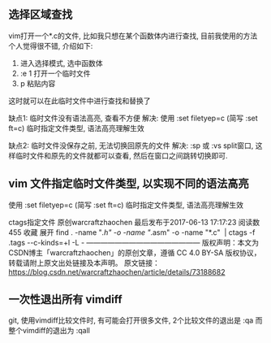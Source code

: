 
## 选择区域查找

vim打开一个*.c的文件, 比如我只想在某个函数体内进行查找, 目前我使用的方法个人觉得很不错, 介绍如下:
1) 进入选择模式, 选中函数体
2) :e 1  打开一个临时文件
3) p  粘贴内容

这时就可以在此临时文件中进行查找和替换了

缺点1: 临时文件没有语法高亮, 查看不方便
解决: 使用 :set filetyep=c (简写 :set ft=c)  临时指定文件类型, 语法高亮理解生效

缺点2: 临时文件没保存之前, 无法切换回原先的文件
解决: :sp 或 :vs  split窗口, 这样临时文件和原先的文件就都可以查看, 然后在窗口之间跳转切换即可.

## vim 文件指定临时文件类型, 以实现不同的语法高亮

使用 :set filetyep=c (简写 :set ft=c)  临时指定文件类型, 语法高亮理解生效


ctags指定文件
原创warcraftzhaochen 最后发布于2017-06-13 17:17:23 阅读数 455  收藏
展开
find . -name "*.h" -o -name "*.asm" -o -name "*.c"  | ctags -f .tags --c-kinds=+l -L -
————————————————
版权声明：本文为CSDN博主「warcraftzhaochen」的原创文章，遵循 CC 4.0 BY-SA 版权协议，转载请附上原文出处链接及本声明。
原文链接：https://blog.csdn.net/warcraftzhaochen/article/details/73188682

## 一次性退出所有 vimdiff

git, 使用vimdiff比较文件时, 有可能会打开很多文件,  2个比较文件的退出是  :qa
而整个vimdiff的退出为  :qall